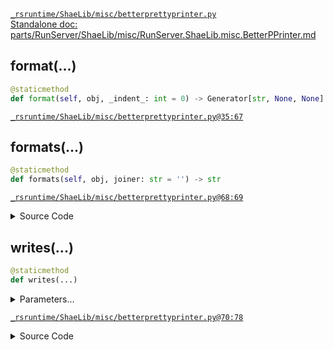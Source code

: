 [`_rsruntime/ShaeLib/misc/betterprettyprinter.py`](/_rsruntime/ShaeLib/misc/betterprettyprinter.py "Source")  
[Standalone doc: parts/RunServer/ShaeLib/misc/RunServer.ShaeLib.misc.BetterPPrinter.md](RunServer.ShaeLib.misc.BetterPPrinter)  

## format(...)
```python
@staticmethod
def format(self, obj, _indent_: int = 0) -> Generator[str, None, None]
```

[`_rsruntime/ShaeLib/misc/betterprettyprinter.py@35:67`](/_rsruntime/ShaeLib/misc/betterprettyprinter.py#L35)
> <no doc>

## formats(...)
```python
@staticmethod
def formats(self, obj, joiner: str = '') -> str
```

[`_rsruntime/ShaeLib/misc/betterprettyprinter.py@68:69`](/_rsruntime/ShaeLib/misc/betterprettyprinter.py#L68)

<details>
<summary>Source Code</summary>

```python
def formats(self, obj, joiner: str = '') -> str:
    return joiner.join(self.format(obj))
```
</details>

> <no doc>

## writes(...)
```python
@staticmethod
def writes(...)
```
<details>
<summary>Parameters...</summary>

```python
    self, obj, fp=<_io.TextIOWrapper name='<stdout>' mode='w' encoding='utf-8'>,
    end: str = '\n', delay: float | None = None, collect: list | Callable(str) | None = None
```
</details>

[`_rsruntime/ShaeLib/misc/betterprettyprinter.py@70:78`](/_rsruntime/ShaeLib/misc/betterprettyprinter.py#L70)

<details>
<summary>Source Code</summary>

```python
def writes(self, obj, fp=sys.stdout, end: str = '\n', delay: float | None = None, collect: list | typing.Callable[[str], None] | None = None):
    for tok in self.format(obj):
        fp.write(tok)
        if delay: time.sleep(delay) # for aesthetic or testing purposes
        if collect is not None:
            if callable(collect): collect(tok)
            else: collect.append(fp)
    fp.write(end)
    return collect
```
</details>

> <no doc>